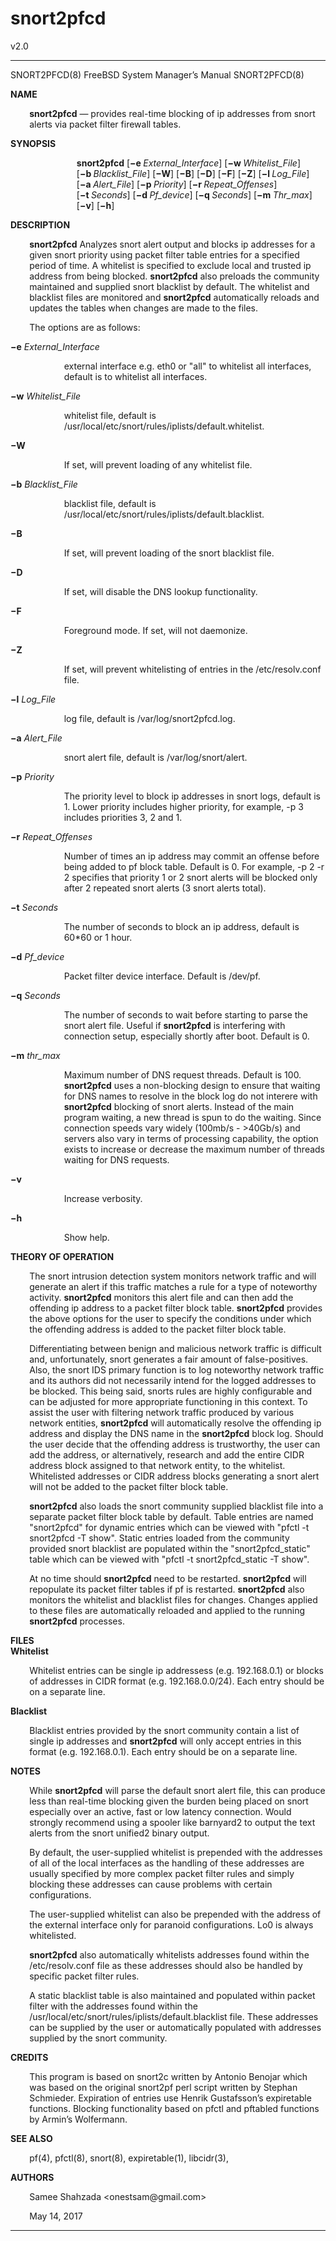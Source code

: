 # snort2pfcd
v2.0
<!-- Creator     : groff version 1.19.2 -->
<!-- CreationDate: Tue May 16 14:26:34 2017 -->
<!DOCTYPE html PUBLIC "-//W3C//DTD HTML 4.01 Transitional//EN"
"http://www.w3.org/TR/html4/loose.dtd">
<html>
<head>
<meta name="generator" content="groff -Thtml, see www.gnu.org">
<meta http-equiv="Content-Type" content="text/html; charset=US-ASCII">
<meta name="Content-Style" content="text/css">
</head>
<body>

<hr>


<p valign="top">SNORT2PFCD(8) FreeBSD System
Manager&rsquo;s Manual SNORT2PFCD(8)</p>

<p style="margin-top: 1em" valign="top"><b>NAME</b></p>

<p style="margin-left:6%;"><b>snort2pfcd</b> &mdash;
provides real-time blocking of ip addresses from snort
alerts via packet filter firewall tables.</p>


<p style="margin-top: 1em" valign="top"><b>SYNOPSIS</b></p>

<p style="margin-left:21%;"><b>snort2pfcd</b>
[<b>&minus;e&nbsp;</b><i>External_Interface</i>]
[<b>&minus;w&nbsp;</b><i>Whitelist_File</i>]
[<b>&minus;b&nbsp;</b><i>Blacklist_File</i>]
[<b>&minus;W</b>] [<b>&minus;B</b>] [<b>&minus;D</b>]
[<b>&minus;F</b>] [<b>&minus;Z</b>]
[<b>&minus;l&nbsp;</b><i>Log_File</i>]
[<b>&minus;a&nbsp;</b><i>Alert_File</i>]
[<b>&minus;p&nbsp;</b><i>Priority</i>]
[<b>&minus;r&nbsp;</b><i>Repeat_Offenses</i>]
[<b>&minus;t&nbsp;</b><i>Seconds</i>]
[<b>&minus;d&nbsp;</b><i>Pf_device</i>]
[<b>&minus;q&nbsp;</b><i>Seconds</i>]
[<b>&minus;m&nbsp;</b><i>Thr_max</i>] [<b>&minus;v</b>]
[<b>&minus;h</b>]</p>


<p style="margin-top: 1em" valign="top"><b>DESCRIPTION</b></p>

<p style="margin-left:6%;"><b>snort2pfcd</b> Analyzes snort
alert output and blocks ip addresses for a given snort
priority using packet filter table entries for a specified
period of time. A whitelist is specified to exclude local
and trusted ip address from being blocked. <b>snort2pfcd</b>
also preloads the community maintained and supplied snort
blacklist by default. The whitelist and blacklist files are
monitored and <b>snort2pfcd</b> automatically reloads and
updates the tables when changes are made to the files.</p>

<p style="margin-left:6%; margin-top: 1em">The options are
as follows:</p>

<p style="margin-top: 1em" valign="top"><b>&minus;e</b>
<i>External_Interface</i></p>

<p style="margin-left:17%;">external interface e.g. eth0 or
&quot;all&quot; to whitelist all interfaces, default is to
whitelist all interfaces.</p>

<p style="margin-top: 1em" valign="top"><b>&minus;w</b>
<i>Whitelist_File</i></p>

<p style="margin-left:17%;">whitelist file, default is
/usr/local/etc/snort/rules/iplists/default.whitelist.</p>


<p style="margin-top: 1em" valign="top"><b>&minus;W</b></p>

<p style="margin-left:17%; margin-top: 1em">If set, will
prevent loading of any whitelist file.</p>

<p style="margin-top: 1em" valign="top"><b>&minus;b</b>
<i>Blacklist_File</i></p>

<p style="margin-left:17%;">blacklist file, default is
/usr/local/etc/snort/rules/iplists/default.blacklist.</p>


<p style="margin-top: 1em" valign="top"><b>&minus;B</b></p>

<p style="margin-left:17%; margin-top: 1em">If set, will
prevent loading of the snort blacklist file.</p>


<p style="margin-top: 1em" valign="top"><b>&minus;D</b></p>

<p style="margin-left:17%; margin-top: 1em">If set, will
disable the DNS lookup functionality.</p>


<p style="margin-top: 1em" valign="top"><b>&minus;F</b></p>

<p style="margin-left:17%; margin-top: 1em">Foreground
mode. If set, will not daemonize.</p>


<p style="margin-top: 1em" valign="top"><b>&minus;Z</b></p>

<p style="margin-left:17%; margin-top: 1em">If set, will
prevent whitelisting of entries in the /etc/resolv.conf
file.</p>

<p style="margin-top: 1em" valign="top"><b>&minus;l</b>
<i>Log_File</i></p>

<p style="margin-left:17%;">log file, default is
/var/log/snort2pfcd.log.</p>

<p style="margin-top: 1em" valign="top"><b>&minus;a</b>
<i>Alert_File</i></p>

<p style="margin-left:17%;">snort alert file, default is
/var/log/snort/alert.</p>

<p style="margin-top: 1em" valign="top"><b>&minus;p</b>
<i>Priority</i></p>

<p style="margin-left:17%;">The priority level to block ip
addresses in snort logs, default is 1. Lower priority
includes higher priority, for example, -p 3 includes
priorities 3, 2 and 1.</p>

<p style="margin-top: 1em" valign="top"><b>&minus;r</b>
<i>Repeat_Offenses</i></p>

<p style="margin-left:17%;">Number of times an ip address
may commit an offense before being added to pf block table.
Default is 0. For example, -p 2 -r 2 specifies that priority
1 or 2 snort alerts will be blocked only after 2 repeated
snort alerts (3 snort alerts total).</p>

<p style="margin-top: 1em" valign="top"><b>&minus;t</b>
<i>Seconds</i></p>

<p style="margin-left:17%;">The number of seconds to block
an ip address, default is 60*60 or 1 hour.</p>

<p style="margin-top: 1em" valign="top"><b>&minus;d</b>
<i>Pf_device</i></p>

<p style="margin-left:17%;">Packet filter device interface.
Default is /dev/pf.</p>

<p style="margin-top: 1em" valign="top"><b>&minus;q</b>
<i>Seconds</i></p>

<p style="margin-left:17%;">The number of seconds to wait
before starting to parse the snort alert file. Useful if
<b>snort2pfcd</b> is interfering with connection setup,
especially shortly after boot. Default is 0.</p>

<p style="margin-top: 1em" valign="top"><b>&minus;m</b>
<i>thr_max</i></p>

<p style="margin-left:17%;">Maximum number of DNS request
threads. Default is 100. <b>snort2pfcd</b> uses a
non-blocking design to ensure that waiting for DNS names to
resolve in the block log do not interere with
<b>snort2pfcd</b> blocking of snort alerts. Instead of the
main program waiting, a new thread is spun to do the
waiting. Since connection speeds vary widely (100mb/s -
&gt;40Gb/s) and servers also vary in terms of processing
capability, the option exists to increase or decrease the
maximum number of threads waiting for DNS requests.</p>


<p style="margin-top: 1em" valign="top"><b>&minus;v</b></p>

<p style="margin-left:17%; margin-top: 1em">Increase
verbosity.</p>


<p style="margin-top: 1em" valign="top"><b>&minus;h</b></p>

<p style="margin-left:17%; margin-top: 1em">Show help.</p>

<p style="margin-top: 1em" valign="top"><b>THEORY OF
OPERATION</b></p>

<p style="margin-left:6%;">The snort intrusion detection
system monitors network traffic and will generate an alert
if this traffic matches a rule for a type of noteworthy
activity. <b>snort2pfcd</b> monitors this alert file and can
then add the offending ip address to a packet filter block
table. <b>snort2pfcd</b> provides the above options for the
user to specify the conditions under which the offending
address is added to the packet filter block table.</p>

<p style="margin-left:6%; margin-top: 1em">Differentiating
between benign and malicious network traffic is difficult
and, unfortunately, snort generates a fair amount of
false-positives. Also, the snort IDS primary function is to
log noteworthy network traffic and its authors did not
necessarily intend for the logged addresses to be blocked.
This being said, snorts rules are highly configurable and
can be adjusted for more appropriate functioning in this
context. To assist the user with filtering network traffic
produced by various network entities, <b>snort2pfcd</b> will
automatically resolve the offending ip address and display
the DNS name in the <b>snort2pfcd</b> block log. Should the
user decide that the offending address is trustworthy, the
user can add the address, or alternatively, research and add
the entire CIDR address block assigned to that network
entity, to the whitelist. Whitelisted addresses or CIDR
address blocks generating a snort alert will not be added to
the packet filter block table.</p>


<p style="margin-left:6%; margin-top: 1em"><b>snort2pfcd</b>
also loads the snort community supplied blacklist file into
a separate packet filter block table by default. Table
entries are named &quot;snort2pfcd&quot; for dynamic entries
which can be viewed with &quot;pfctl -t snort2pfcd -T
show&quot;. Static entries loaded from the community
provided snort blacklist are populated within the
&quot;snort2pfcd_static&quot; table which can be viewed with
&quot;pfctl -t snort2pfcd_static -T show&quot;.</p>

<p style="margin-left:6%; margin-top: 1em">At no time
should <b>snort2pfcd</b> need to be restarted.
<b>snort2pfcd</b> will repopulate its packet filter tables
if pf is restarted. <b>snort2pfcd</b> also monitors the
whitelist and blacklist files for changes. Changes applied
to these files are automatically reloaded and applied to the
running <b>snort2pfcd</b> processes.</p>

<p style="margin-top: 1em" valign="top"><b>FILES <br>
Whitelist</b></p>

<p style="margin-left:6%;">Whitelist entries can be single
ip addressess (e.g. 192.168.0.1) or blocks of addresses in
CIDR format (e.g. 192.168.0.0/24). Each entry should be on a
separate line.</p>


<p style="margin-top: 1em" valign="top"><b>Blacklist</b></p>

<p style="margin-left:6%;">Blacklist entries provided by
the snort community contain a list of single ip addresses
and <b>snort2pfcd</b> will only accept entries in this
format (e.g. 192.168.0.1). Each entry should be on a
separate line.</p>

<p style="margin-top: 1em" valign="top"><b>NOTES</b></p>

<p style="margin-left:6%;">While <b>snort2pfcd</b> will
parse the default snort alert file, this can produce less
than real-time blocking given the burden being placed on
snort especially over an active, fast or low latency
connection. Would strongly recommend using a spooler like
barnyard2 to output the text alerts from the snort unified2
binary output.</p>

<p style="margin-left:6%; margin-top: 1em">By default, the
user-supplied whitelist is prepended with the addresses of
all of the local interfaces as the handling of these
addresses are usually specified by more complex packet
filter rules and simply blocking these addresses can cause
problems with certain configurations.</p>

<p style="margin-left:6%; margin-top: 1em">The
user-supplied whitelist can also be prepended with the
address of the external interface only for paranoid
configurations. Lo0 is always whitelisted.</p>


<p style="margin-left:6%; margin-top: 1em"><b>snort2pfcd</b>
also automatically whitelists addresses found within the
/etc/resolv.conf file as these addresses should also be
handled by specific packet filter rules.</p>

<p style="margin-left:6%; margin-top: 1em">A static
blacklist table is also maintained and populated within
packet filter with the addresses found within the
/usr/local/etc/snort/rules/iplists/default.blacklist file.
These addresses can be supplied by the user or automatically
populated with addresses supplied by the snort
community.</p>

<p style="margin-top: 1em" valign="top"><b>CREDITS</b></p>

<p style="margin-left:6%;">This program is based on snort2c
written by Antonio Benojar which was based on the original
snort2pf perl script written by Stephan Schmieder.
Expiration of entries use Henrik Gustafsson&rsquo;s
expiretable functions. Blocking functionality based on pfctl
and pftabled functions by Armin&rsquo;s Wolfermann.</p>

<p style="margin-top: 1em" valign="top"><b>SEE ALSO</b></p>

<p style="margin-left:6%;">pf(4), pfctl(8), snort(8),
expiretable(1), libcidr(3),</p>

<p style="margin-top: 1em" valign="top"><b>AUTHORS</b></p>

<p style="margin-left:6%;">Samee Shahzada
&lt;onestsam@gmail.com&gt;</p>

<p style="margin-left:6%; margin-top: 1em">May&nbsp;14,
2017</p>
<hr>
</body>
</html>

